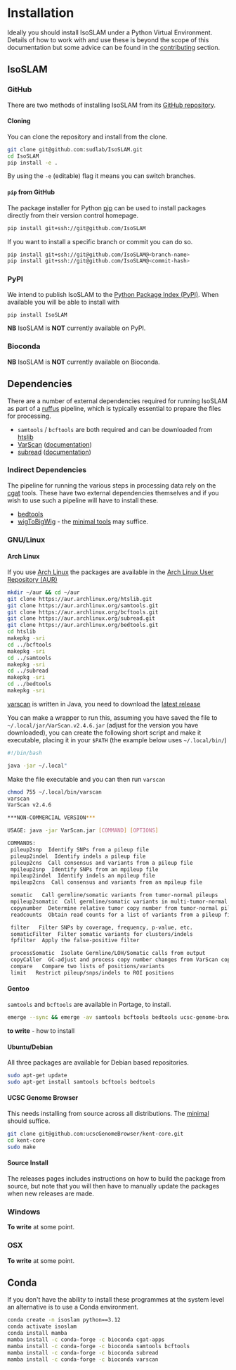 # Installation

Ideally you should install IsoSLAM under a Python Virtual Environment. Details of how to work with and use these is
beyond the scope of this documentation but some advice can be found in the
[contributing](contributing/index.md#virtual-environments) section.

## IsoSLAM

### GitHub

There are two methods of installing IsoSLAM from its [GitHub repository][isoslam].

#### Cloning

You can clone the repository and install from the clone.

```bash
git clone git@github.com:sudlab/IsoSLAM.git
cd IsoSLAM
pip install -e .
```

By using the `-e` (editable) flag it means you can switch branches.

#### `pip` from GitHub

The package installer for Python [pip][pip] can be used to install packages directly from their version control
homepage.

```bash
pip install git+ssh://git@github.com/IsoSLAM
```

If you want to install a specific branch or commit you can do so.

```bash
pip install git+ssh://git@github.com/IsoSLAM@<branch-name>
pip install git+ssh://git@github.com/IsoSLAM@<commit-hash>
```

### PyPI

We intend to publish IsoSLAM to the [Python Package Index (PyPI)][pypi]. When available you will be able to install with

```bash
pip install IsoSLAM
```

**NB** IsoSLAM is **NOT** currently available on PyPI.

### Bioconda

**NB** IsoSLAM is **NOT** currently available on Bioconda.

## Dependencies

There are a number of external dependencies required for running IsoSLAM as part of a [ruffus][ruffus] pipeline, which
is typically essential to prepare the files for processing.

- `samtools` / `bcftools` are both required and can be downloaded from [htslib][htslib]
- [VarScan][varscan] ([documentation][varscan_docs])
- [subread][subread] ([documentation][subread_docs])

### Indirect Dependencies

The pipeline for running the various steps in processing data rely on the [cgat][cgat] tools. These have two external
dependencies themselves and if you wish to use such a pipeline will have to install these.

- [bedtools][bedtools]
- [wigToBigWig][wigtobigwig] - the [minimal tools][wigtobigwig-min] may suffice.

### GNU/Linux

#### Arch Linux

If you use [Arch Linux][arch] the packages are available in the [Arch Linux User Repository (AUR)][aur]

```bash
mkdir ~/aur && cd ~/aur
git clone https://aur.archlinux.org/htslib.git
git clone https://aur.archlinux.org/samtools.git
git clone https://aur.archlinux.org/bcftools.git
git clone https://aur.archlinux.org/subread.git
git clone https://aur.archlinux.org/bedtools.git
cd htslib
makepkg -sri
cd ../bcftools
makepkg -sri
cd ../samtools
makepkg -sri
cd ../subread
makepkg -sri
cd ../bedtools
makepkg -sri
```

[varscan] is written in Java, you need to download the [latest release](https://github.com/dkoboldt/varscan/releases)

You can make a wrapper to run this, assuming you have saved the file to `~/.local/jar/VarScan.v2.4.6.jar` (adjust for
the version you have downloaded), you can create the following short script and make it executable, placing it in your
`$PATH` (the example below uses `~/.local/bin/`)

```bash
#!/bin/bash

java -jar ~/.local"
```

Make the file executable and you can then run `varscan`

```bash
chmod 755 ~/.local/bin/varscan
varscan
VarScan v2.4.6

***NON-COMMERCIAL VERSION***

USAGE: java -jar VarScan.jar [COMMAND] [OPTIONS]

COMMANDS:
 pileup2snp  Identify SNPs from a pileup file
 pileup2indel  Identify indels a pileup file
 pileup2cns  Call consensus and variants from a pileup file
 mpileup2snp  Identify SNPs from an mpileup file
 mpileup2indel  Identify indels an mpileup file
 mpileup2cns  Call consensus and variants from an mpileup file

 somatic   Call germline/somatic variants from tumor-normal pileups
 mpileup2somatic  Call germline/somatic variants in multi-tumor-normal mpileup (beta feature in v2.4.5)
 copynumber  Determine relative tumor copy number from tumor-normal pileups
 readcounts  Obtain read counts for a list of variants from a pileup file

 filter   Filter SNPs by coverage, frequency, p-value, etc.
 somaticFilter  Filter somatic variants for clusters/indels
 fpfilter  Apply the false-positive filter

 processSomatic  Isolate Germline/LOH/Somatic calls from output
 copyCaller  GC-adjust and process copy number changes from VarScan copynumber output
 compare   Compare two lists of positions/variants
 limit   Restrict pileup/snps/indels to ROI positions
```

#### Gentoo

`samtools` and `bcftools` are available in Portage, to install.

```bash
emerge --sync && emerge -av samtools bcftools bedtools ucsc-genome-browser

```

**to write** - how to install

#### Ubuntu/Debian

All three packages are available for Debian based repositories.

```bash
sudo apt-get update
sudo apt-get install samtools bcftools bedtools

```

#### UCSC Genome Browser

This needs installing from source across all distributions. The [minimal][wigtobigwig-min] should suffice.

```bash
git clone git@github.com:ucscGenomeBrowser/kent-core.git
cd kent-core
sudo make
```

#### Source Install

The releases pages includes instructions on how to build the package from source, but note that you will then have to
manually update the packages when new releases are made.

### Windows

**To write** at some point.

### OSX

**To write** at some point.

## Conda

If you don't have the ability to install these programmes at the system level an alternative is to use a Conda
environment.

```bash
conda create -n isoslam python==3.12
conda activate isoslam
conda install mamba
mamba install -c conda-forge -c bioconda cgat-apps
mamba install -c conda-forge -c bioconda samtools bcftools
mamba install -c conda-forge -c bioconda subread
mamba install -c conda-forge -c bioconda varscan
```

[arch]: https://archlinux.org/
[aur]: https://aur.archlinux.org/
[bedtools]: https://bedtools.readthedocs.io/en/latest/
[cgat]: https://cgat-developers.github.io/cgat-core/
[htslib]: https://www.htslib.org/
[isoslam]: https://github.com/sudlab/IsoSLAM
[pip]: https://pip.pypa.io/en/stable/
[pypi]: https://pypi.org/
[ruffus]: http://www.ruffus.org.uk/
[subread]: https://github.com/ShiLab-Bioinformatics/subread
[subread_docs]: https://subread.sourceforge.net/
[varscan]: https://github.com/dkoboldt/varscan
[varscan_docs]: https://dkoboldt.github.io/varscan/
[wigtobigwig]: https://github.com/ucscGenomeBrowser/kent
[wigtobigwig-min]: https://github.com/ucscGenomeBrowser/kent-core
